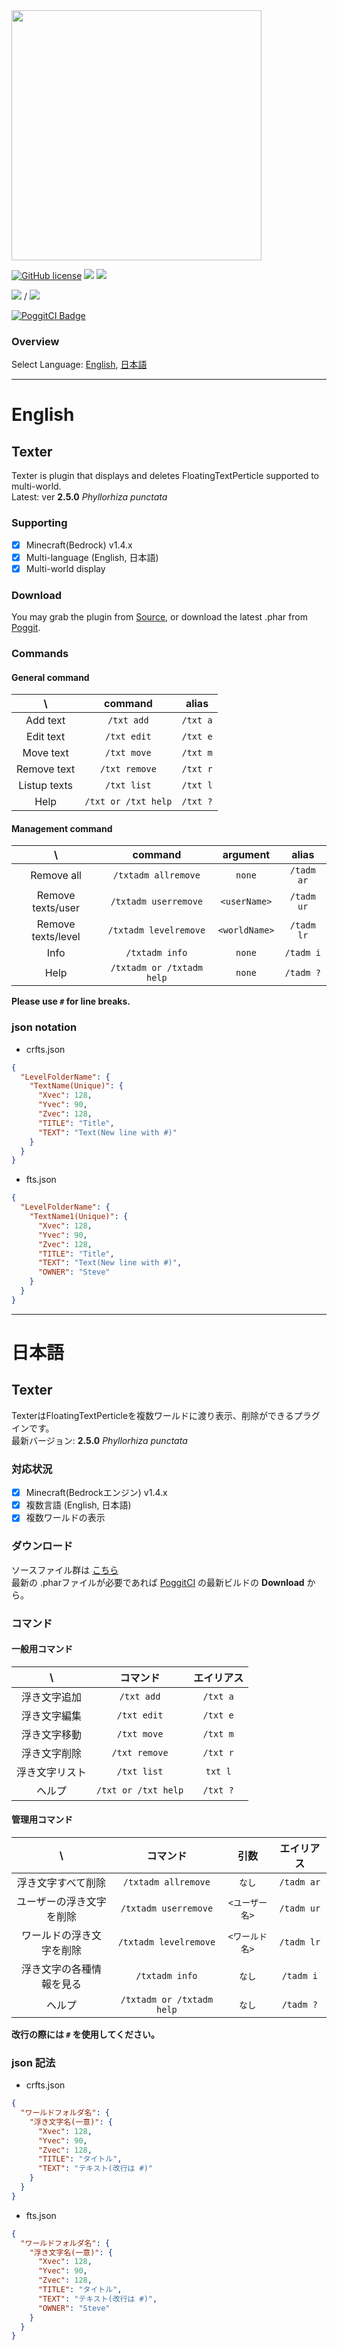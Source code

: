 <img src="/assets/Texter.png" width="400px">  
<!-- for poggit
<img src="https://raw.githubusercontent.com/fuyutsuki/Texter/master/assets/Texter.png" width="400px">  
-->

[![GitHub license](https://img.shields.io/badge/license-MIT-blue.svg)](https://github.com/fuyutsuki/Texter/blob/master/LICENSE)
[![](https://poggit.pmmp.io/shield.state/Texter)](https://poggit.pmmp.io/p/Texter)
[![](https://poggit.pmmp.io/shield.api/Texter)](https://poggit.pmmp.io/p/Texter)  

[![](https://poggit.pmmp.io/shield.dl/Texter)](https://poggit.pmmp.io/p/Texter) / [![](https://poggit.pmmp.io/shield.dl.total/Texter)](https://poggit.pmmp.io/p/Texter)

[![PoggitCI Badge](https://poggit.pmmp.io/ci.badge/fuyutsuki/Texter/Texter)](https://poggit.pmmp.io/ci/fuyutsuki/Texter/Texter)

### Overview
Select Language: [English](#eng), [日本語](#jpn)

***
<a name="eng"></a>
# English

<!--
## !! Caution !!
This branch is under development.
It may have many bugs.
-->

## Texter
Texter is plugin that displays and deletes FloatingTextPerticle supported to multi-world.  
Latest: ver **2.5.0** _Phyllorhiza punctata_  

### Supporting
- [x] Minecraft(Bedrock) v1.4.x
- [x] Multi-language (English, 日本語)
- [x] Multi-world display

### Download
You may grab the plugin from [Source](https://github.com/fuyutsuki/Texter/archive/master.zip), or download the latest .phar from [Poggit](https://poggit.pmmp.io/ci/fuyutsuki/Texter/Texter).  

### Commands
#### General command
| \ |command|alias|
|:--:|:--:|:--:|
|Add text|`/txt add`|`/txt a`|
|Edit text|`/txt edit`|`/txt e`|
|Move text|`/txt move`|`/txt m`|
|Remove text|`/txt remove`|`/txt r`|
|Listup texts|`/txt list`|`/txt l`|
|Help|`/txt or /txt help`|`/txt ?`|

#### Management command
| \ |command|argument|alias|
|:--:|:--:|:--:|:--:|
|Remove all|`/txtadm allremove`|`none`|`/tadm ar`|
|Remove texts/user|`/txtadm userremove`|`<userName>`|`/tadm ur`|
|Remove texts/level|`/txtadm levelremove`|`<worldName>`|`/tadm lr`|
|Info|`/txtadm info`|`none`|`/tadm i`|
|Help|`/txtadm or /txtadm help`|`none`|`/tadm ?`|

**Please use `#` for line breaks.**

### json notation
- crfts.json
```json
{
  "LevelFolderName": {
    "TextName(Unique)": {
      "Xvec": 128,
      "Yvec": 90,
      "Zvec": 128,
      "TITLE": "Title",
      "TEXT": "Text(New line with #)"
    }
  }
}
```
- fts.json
```json
{
  "LevelFolderName": {
    "TextName1(Unique)": {
      "Xvec": 128,
      "Yvec": 90,
      "Zvec": 128,
      "TITLE": "Title",
      "TEXT": "Text(New line with #)",
      "OWNER": "Steve"
    }
  }
}
```

***
<a name="jpn"></a>
# 日本語

<!--
## !! 注意 !!
このブランチは開発中です。多くのバグを含む可能性があります。
-->

## Texter
TexterはFloatingTextPerticleを複数ワールドに渡り表示、削除ができるプラグインです。  
最新バージョン: **2.5.0** _Phyllorhiza punctata_  

### 対応状況
- [x] Minecraft(Bedrockエンジン) v1.4.x
- [x] 複数言語 (English, 日本語)
- [x] 複数ワールドの表示

### ダウンロード
ソースファイル群は [こちら](https://github.com/fuyutsuki/Texter/archive/master.zip)  
最新の .pharファイルが必要であれば [PoggitCI](https://poggit.pmmp.io/ci/fuyutsuki/Texter/Texter) の最新ビルドの **Download** から。  

### コマンド
#### 一般用コマンド
| \ |コマンド|エイリアス|
|:--:|:--:|:--:|
|浮き文字追加|`/txt add`|`/txt a`|
|浮き文字編集|`/txt edit`|`/txt e`|
|浮き文字移動|`/txt move`|`/txt m`|
|浮き文字削除|`/txt remove`|`/txt r`|
|浮き文字リスト|`/txt list`|`txt l`|
|ヘルプ|`/txt or /txt help`|`/txt ?`|

#### 管理用コマンド
| \ |コマンド|引数|エイリアス|
|:--:|:--:|:--:|:--:|
|浮き文字すべて削除|`/txtadm allremove`|`なし`|`/tadm ar`|
|ユーザーの浮き文字を削除|`/txtadm userremove`|`<ユーザー名>`|`/tadm ur`|
|ワールドの浮き文字を削除|`/txtadm levelremove`|`<ワールド名>`|`/tadm lr`|
|浮き文字の各種情報を見る|`/txtadm info`|`なし`|`/tadm i`|
|ヘルプ|`/txtadm or /txtadm help`|`なし`|`/tadm ?`|

**改行の際には `#` を使用してください。**

### json 記法
- crfts.json
```json
{
  "ワールドフォルダ名": {
    "浮き文字名(一意)": {
      "Xvec": 128,
      "Yvec": 90,
      "Zvec": 128,
      "TITLE": "タイトル",
      "TEXT": "テキスト(改行は #)"
    }
  }
}
```
- fts.json
```json
{
  "ワールドフォルダ名": {
    "浮き文字名(一意)": {
      "Xvec": 128,
      "Yvec": 90,
      "Zvec": 128,
      "TITLE": "タイトル",
      "TEXT": "テキスト(改行は #)",
      "OWNER": "Steve"
    }
  }
}
```
